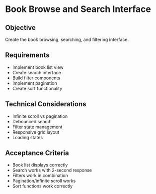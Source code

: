 # Book Browse and Search Interface

## Objective
Create the book browsing, searching, and filtering interface.

## Requirements
- Implement book list view
- Create search interface
- Build filter components
- Implement pagination
- Create sort functionality

## Technical Considerations
- Infinite scroll vs pagination
- Debounced search
- Filter state management
- Responsive grid layout
- Loading states

## Acceptance Criteria
- Book list displays correctly
- Search works with 2-second response
- Filters work in combination
- Pagination/infinite scroll works
- Sort functions work correctly
